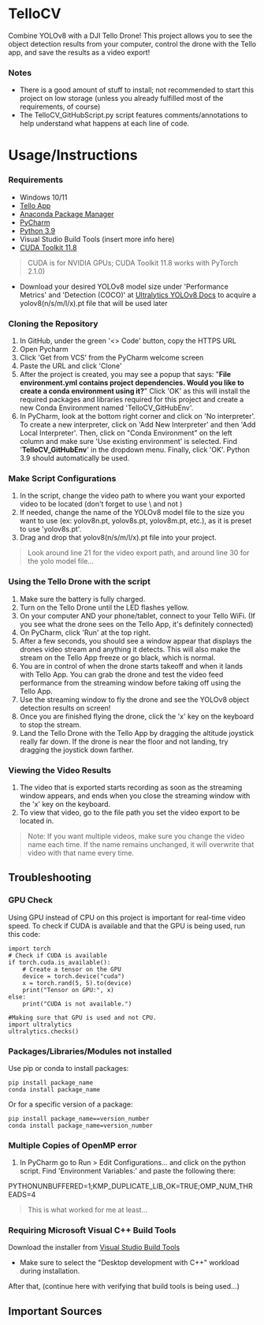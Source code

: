 # TelloCV
Combine YOLOv8 with a DJI Tello Drone! This project allows you to see the object detection results from your computer, control the drone with the Tello app, and save the results as a video export!

### Notes
- There is a good amount of stuff to install; not recommended to start this project on low storage (unless you already fulfilled most of the requirements, of course)
- The TelloCV_GitHubScript.py script features comments/annotations to help understand what happens at each line of code.


# Usage/Instructions
### Requirements
- Windows 10/11
- [Tello App](https://www.dji.com/downloads/djiapp/tello)
- [Anaconda Package Manager](https://www.anaconda.com/download)
- [PyCharm](https://www.jetbrains.com/pycharm/)
- [Python 3.9](https://www.python.org/downloads/release/python-390/)
- Visual Studio Build Tools (insert more info here)
- [CUDA Toolkit 11.8](https://developer.nvidia.com/cuda-11-8-0-download-archive)
> CUDA is for NVIDIA GPUs; CUDA Toolkit 11.8 works with PyTorch 2.1.0)
- Download your desired YOLOv8 model size under 'Performance Metrics' and 'Detection (COCO)' at [Ultralytics YOLOv8 Docs](https://docs.ultralytics.com/models/yolov8/#performance-metrics) to acquire a yolov8(n/s/m/l/x).pt file that will be used later

### Cloning the Repository
1. In GitHub, under the green '<> Code' button, copy the HTTPS URL
2. Open Pycharm
3. Click 'Get from VCS' from the PyCharm welcome screen
4. Paste the URL and click 'Clone'
5. After the project is created, you may see a popup that says: "**File environment.yml contains project dependencies. Would you like to create a conda environment using it?**" Click 'OK' as this will install the required packages and libraries required for this project and create a new Conda Environment named 'TelloCV_GitHubEnv'.
7. In PyCharm, look at the bottom right corner and click on 'No interpreter'. To create a new interpreter, click on 'Add New Interpreter' and then 'Add Local Interpreter'. Then, click on "Conda Environment" on the left column and make sure 'Use existing environment' is selected. Find '**TelloCV_GitHubEnv**' in the dropdown menu. Finally, click 'OK'. Python 3.9 should automatically be used.

### Make Script Configurations
1. In the script, change the video path to where you want your exported video to be located (don't forget to use \\ and not \)
2. If needed, change the name of the YOLOv8 model file to the size you want to use (ex: yolov8n.pt, yolov8s.pt, yolov8m.pt, etc.), as it is preset to use 'yolov8s.pt'.
3. Drag and drop that yolov8(n/s/m/l/x).pt file into your project.
>Look around line 21 for the video export path, and around line 30 for the yolo model file...


### Using the Tello Drone with the script
1. Make sure the battery is fully charged.
2. Turn on the Tello Drone until the LED flashes yellow.
3. On your computer AND your phone/tablet, connect to your Tello WiFi. (If you see what the drone sees on the Tello App, it's definitely connected)
4. On PyCharm, click 'Run' at the top right.
5. After a few seconds, you should see a window appear that displays the drones video stream and anything it detects. This will also make the stream on the Tello App freeze or go black, which is normal.
6. You are in control of when the drone starts takeoff and when it lands with Tello App. You can grab the drone and test the video feed performance from the streaming window before taking off using the Tello App.
7. Use the streaming window to fly the drone and see the YOLOv8 object detection results on screen!
8. Once you are finished flying the drone, click the 'x' key on the keyboard to stop the stream.
9. Land the Tello Drone with the Tello App by dragging the altitude joystick really far down. If the drone is near the floor and not landing, try dragging the joystick down farther.

### Viewing the Video Results
1. The video that is exported starts recording as soon as the streaming window appears, and ends when you close the streaming window with the 'x' key on the keyboard.
2. To view that video, go to the file path you set the video export to be located in.
>Note: If you want multiple videos, make sure you change the video name each time. If the name remains unchanged, it will overwrite that video with that name every time.


## Troubleshooting
### GPU Check
Using GPU instead of CPU on this project is important for real-time video speed. To check if CUDA is available and that the GPU is being used, run this code:
```
import torch
# Check if CUDA is available
if torch.cuda.is_available():
    # Create a tensor on the GPU
    device = torch.device("cuda")
    x = torch.rand(5, 5).to(device)
    print("Tensor on GPU:", x)
else:
    print("CUDA is not available.")

#Making sure that GPU is used and not CPU.
import ultralytics
ultralytics.checks()
```
### Packages/Libraries/Modules not installed
Use pip or conda to install packages:
```
pip install package_name
conda install package_name
```
Or for a specific version of a package:
```
pip install package_name==version_number
conda install package_name=version_number
```

### Multiple Copies of OpenMP error
1. In PyCharm go to Run > Edit Configurations... and click on the python script. Find 'Environment Variables:' and paste the following there:

PYTHONUNBUFFERED=1;KMP_DUPLICATE_LIB_OK=TRUE;OMP_NUM_THREADS=4
>This is what worked for me at least...

### Requiring Microsoft Visual C++ Build Tools
Download the installer from [Visual Studio Build Tools](https://visualstudio.microsoft.com/visual-cpp-build-tools/)
- Make sure to select the "Desktop development with C++" workload during installation.

After that, (continue here with verifying that build tools is being used...)

## Important Sources
